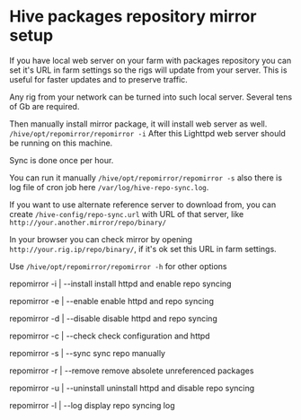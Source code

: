 # Hive packages repository mirror setup

If you have local web server on your farm with packages repository
you can set it's URL in farm settings so the rigs will update from your server.
This is useful for faster updates and to preserve traffic.

Any rig from your network can be turned into such local server.
Several tens of Gb are required.

Then manually install mirror package, it will install web server as well.
`/hive/opt/repomirror/repomirror -i`
After this Lighttpd web server should be running on this machine.

Sync is done once per hour.

You can run it manually `/hive/opt/repomirror/repomirror -s`
also there is log file of cron job here `/var/log/hive-repo-sync.log`.

If you want to use alternate reference server to download from,
you can create `/hive-config/repo-sync.url` with URL of that server,
like `http://your.another.mirror/repo/binary/`

In your browser you can check mirror by opening `http://your.rig.ip/repo/binary/`,
if it's ok set this URL in farm settings.

Use `/hive/opt/repomirror/repomirror -h` for other options

repomirror  -i | --install    install httpd and enable repo syncing

repomirror  -e | --enable     enable httpd and repo syncing

repomirror  -d | --disable    disable httpd and repo syncing

repomirror  -c | --check      check configuration and httpd

repomirror  -s | --sync       sync repo manually

repomirror  -r | --remove     remove absolete unreferenced packages

repomirror  -u | --uninstall  uninstall httpd and disable repo syncing

repomirror  -l | --log        display repo syncing log

